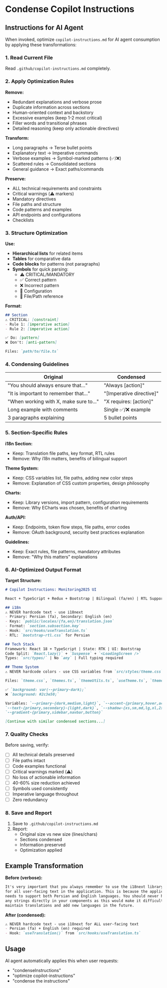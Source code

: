 # Condense Copilot Instructions

## Instructions for AI Agent

When invoked, optimize `copilot-instructions.md` for AI agent consumption by applying these transformations:

### 1. Read Current File

Read `.github/copilot-instructions.md` completely.

### 2. Apply Optimization Rules

**Remove:**

- Redundant explanations and verbose prose
- Duplicate information across sections
- Human-oriented context and backstory
- Excessive examples (keep 1-2 most critical)
- Filler words and transitional phrases
- Detailed reasoning (keep only actionable directives)

**Transform:**

- Long paragraphs → Terse bullet points
- Explanatory text → Imperative commands
- Verbose examples → Symbol-marked patterns (✅/❌)
- Scattered rules → Consolidated sections
- General guidance → Exact paths/commands

**Preserve:**

- ALL technical requirements and constraints
- Critical warnings (⚠️ markers)
- Mandatory directives
- File paths and structure
- Code patterns and examples
- API endpoints and configurations
- Checklists

### 3. Structure Optimization

**Use:**

- **Hierarchical lists** for related items
- **Tables** for comparative data
- **Code blocks** for patterns (not paragraphs)
- **Symbols** for quick parsing:
  - ⚠️ CRITICAL/MANDATORY
  - ✅ Correct pattern
  - ❌ Incorrect pattern
  - 🔧 Configuration
  - 📁 File/Path reference

**Format:**

```markdown
## Section
⚠️ CRITICAL: [constraint]
- Rule 1: [imperative action]
- Rule 2: [imperative action]

✅ Do: [pattern]
❌ Don't: [anti-pattern]

Files: `path/to/file.ts`
```

### 4. Condensing Guidelines

| Original | Condensed |
|----------|-----------|
| "You should always ensure that..." | "Always [action]" |
| "It is important to remember that..." | "[Imperative directive]" |
| "When working with X, make sure to..." | "X requires: [action]" |
| Long example with comments | Single ✅/❌ example |
| 3 paragraphs explaining | 5 bullet points |

### 5. Section-Specific Rules

**i18n Section:**

- Keep: Translation file paths, key format, RTL rules
- Remove: Why i18n matters, benefits of bilingual support

**Theme System:**

- Keep: CSS variables list, file paths, adding new color steps
- Remove: Explanation of CSS custom properties, design philosophy

**Charts:**

- Keep: Library versions, import pattern, configuration requirements
- Remove: Why ECharts was chosen, benefits of charting

**Auth/API:**

- Keep: Endpoints, token flow steps, file paths, error codes
- Remove: OAuth background, security best practices explanation

**Guidelines:**

- Keep: Exact rules, file patterns, mandatory attributes
- Remove: "Why this matters" explanations

### 6. AI-Optimized Output Format

**Target Structure:**

```markdown
# Copilot Instructions: Monitoring2025 UI

React + TypeScript + Redux + Bootstrap | Bilingual (fa/en) | RTL Support

## i18n
⚠️ NEVER hardcode text - use i18next
- Primary: Persian (fa), Secondary: English (en)
- Keys: `public/locales/{fa,en}/translation.json`
- Format: `section.subsection.key`
- Hook: `src/hooks/useTranslation.ts`
- RTL: `bootstrap-rtl.css` for Persian

## Tech Stack
Framework: React 18 + TypeScript | State: RTK | UI: Bootstrap
Code Split: `React.lazy()` + `Suspense` + `<LoadingScreen />`
Types: `src/types/` | No `any` | Full typing required

## Theme System
⚠️ NEVER hardcode colors - use CSS variables from `src/styles/theme.css`

Files: `theme.css`, `themes.ts`, `themeUtils.ts`, `useTheme.ts`, `themeSlice.ts`

✅ `background: var(--primary-dark);`
❌ `background: #2c3e50;`

Variables: `--primary-{dark,medium,light}`, `--accent-{primary,hover,active}`, 
`--text-{primary,secondary}-{light,dark}`, `--shadow-{xs,sm,md,lg,xl,2xl}`, 
`--gradient-{primary,sidebar,navbar,button}`

[Continue with similar condensed sections...]
```

### 7. Quality Checks

Before saving, verify:

- [ ] All technical details preserved
- [ ] File paths intact
- [ ] Code examples functional
- [ ] Critical warnings marked (⚠️)
- [ ] No loss of actionable information
- [ ] 40-60% size reduction achieved
- [ ] Symbols used consistently
- [ ] Imperative language throughout
- [ ] Zero redundancy

### 8. Save and Report

1. Save to `.github/copilot-instructions.md`
2. Report:
   - Original size vs new size (lines/chars)
   - Sections condensed
   - Information preserved
   - Optimization applied

## Example Transformation

**Before (verbose):**

```markdown
It's very important that you always remember to use the i18next library 
for all user-facing text in the application. This is because the application 
needs to support both Persian and English languages. You should never hardcode 
any strings directly in your components as this would make it difficult to 
maintain translations and add new languages in the future.
```

**After (condensed):**

```markdown
⚠️ NEVER hardcode text - use i18next for ALL user-facing text
- Persian (fa) + English (en) required
- Hook: `useTranslation()` from `src/hooks/useTranslation.ts`
```

## Usage

AI agent automatically applies this when user requests:

- "condenseInstructions"
- "optimize copilot-instructions"
- "condense the instructions"
